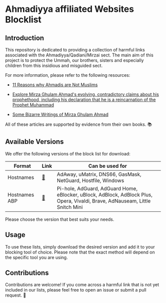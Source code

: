 # Ahmadiyya affiliated Websites Blocklist

## Introduction

This repository is dedicated to providing a collection of harmful links associated with the Ahmadiyya/Qadiani/Mirzai sect. The main aim of this project is to protect the Ummah, our brothers, sisters and especially children from this insidious and misguided sect. 

For more information, please refer to the following resources:

- [11 Reasons why Ahmadis are Not Muslims](https://www.answering-ahmadiyya.org/11-reasons-why-ahmadis-are-not-muslim/)

- [Explore Mirza Ghulam Ahmad's evolving, contradictory claims about his prophethood, including his declaration that he is a reincarnation of the Prophet Muhammad](https://www.answering-ahmadiyya.org/the-true-nature-of-mirza-ghulam-ahmads-claim-of-prophethood/)

- [Some Bizarre Writings of Mirza Ghulam Ahmad](https://www.answering-ahmadiyya.org/some-bizarre-writings-of-mirza-ghulam-ahmad/)

All of these articles are supported by evidence from their own books. 📚

## Available Versions

We offer the following versions of the block list for download:

| Format |       Link  | Can be used for |
|---------|-------------|-------------|
| Hostnames |  [💾](Ahmadiyya_affiliated_hostnames.txt)  |AdAway, uMatrix, DNS66, GasMask, NetGuard, Hostfile, Windows|
| Hostnames ABP |  [💾](Ahmadiyya_affiliated_hostnames_ABP.txt) | Pi-hole, AdGuard, AdGuard Home, eBlocker, uBlock, AdBlock, AdBlock Plus, Opera, Vivaldi, Brave, AdNauseam, Little Snitch Mini|

Please choose the version that best suits your needs.

## Usage

To use these lists, simply download the desired version and add it to your blocking tool of choice. Please note that the exact method will depend on the specific tool you are using.

## Contributions

Contributions are welcome! If you come across a harmful link that is not yet included in our lists, please feel free to open an issue or submit a pull request. 🙌
